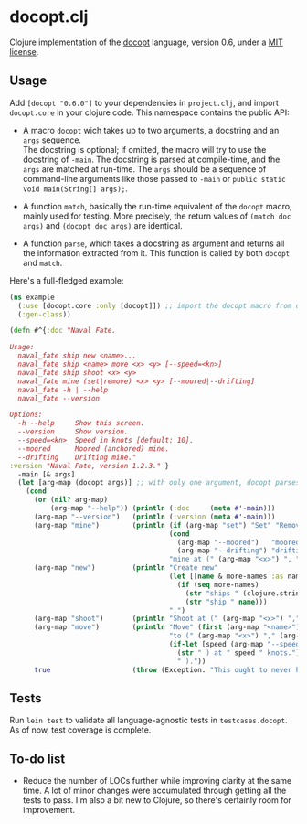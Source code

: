 # docopt.clj

Clojure implementation of the [docopt](http://docopt.org/) language, version 0.6, 
under a [MIT license](http://github.com/docopt/docopt.clj/blob/master/LICENSE).

## Usage

Add `[docopt "0.6.0"]` to your dependencies in `project.clj`, and import `docopt.core` in your clojure code. 
This namespace contains the public API:

- A macro `docopt` wich takes up to two arguments, a docstring and an `args` sequence.  
The docstring is optional; if omitted, the macro will try to use the docstring of `-main`. The docstring is parsed 
at compile-time, and the `args` are matched at run-time. The `args` should be a sequence of command-line arguments like
 those passed to `-main` or `public static void main(String[] args);`.

- A function `match`, basically the run-time equivalent of the `docopt` macro, mainly used for testing. 
More precisely, the return values of `(match doc args)` and `(docopt doc args)` are identical.

- A function `parse`, which takes a docstring as argument and returns all the information extracted from it.
This function is called by both `docopt` and `match`.

Here's a full-fledged example:
``` clojure
(ns example
  (:use [docopt.core :only [docopt]]) ;; import the docopt macro from docopt.core
  (:gen-class))

(defn #^{:doc "Naval Fate.

Usage:
  naval_fate ship new <name>...
  naval_fate ship <name> move <x> <y> [--speed=<kn>]
  naval_fate ship shoot <x> <y>
  naval_fate mine (set|remove) <x> <y> [--moored|--drifting]
  naval_fate -h | --help
  naval_fate --version

Options:
  -h --help     Show this screen.
  --version     Show version.
  --speed=<kn>  Speed in knots [default: 10].
  --moored      Moored (anchored) mine.
  --drifting    Drifting mine."
:version "Naval Fate, version 1.2.3." }
  -main [& args]
  (let [arg-map (docopt args)] ;; with only one argument, docopt parses -main's docstring.
    (cond 
      (or (nil? arg-map)
          (arg-map "--help")) (println (:doc     (meta #'-main)))
      (arg-map "--version")   (println (:version (meta #'-main)))
      (arg-map "mine")        (println (if (arg-map "set") "Set" "Remove") 
                                       (cond 
                                         (arg-map "--moored")   "moored" 
                                         (arg-map "--drifting") "drifting")
                                       "mine at (" (arg-map "<x>") ", " (arg-map "<y>") ").")
      (arg-map "new")         (println "Create new" 
                                       (let [[name & more-names :as names] (arg-map "<name>")]
                                         (if (seq more-names) 
                                           (str "ships " (clojure.string/join ", " names))
                                           (str "ship " name)))
                                       ".")
      (arg-map "shoot")       (println "Shoot at (" (arg-map "<x>") "," (arg-map "<y>") ").")
      (arg-map "move")        (println "Move" (first (arg-map "<name>")) 
                                       "to (" (arg-map "<x>") "," (arg-map "<y>")
                                       (if-let [speed (arg-map "--speed")]
                                         (str " ) at " speed " knots.")
                                         " )."))
      true                    (throw (Exception. "This ought to never happen.")))))
```

## Tests

Run `lein test` to validate all language-agnostic tests in `testcases.docopt`. As of now, test coverage is complete.

## To-do list

- Reduce the number of LOCs further while improving clarity at the same time. 
A lot of minor changes were accumulated through getting all the tests to pass. 
I'm also a bit new to Clojure, so there's certainly room for improvement.
